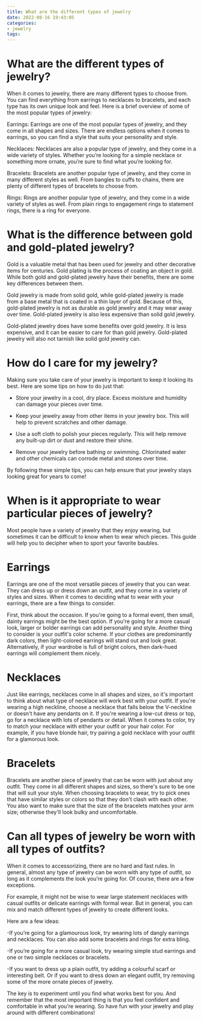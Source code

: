 ```yaml
---
title: What are the different types of jewelry
date: 2022-08-16 19:43:05
categories:
- jewelry
tags:
---
```



#  What are the different types of jewelry?

When it comes to jewelry, there are many different types to choose from. You can find everything from earrings to necklaces to bracelets, and each type has its own unique look and feel. Here is a brief overview of some of the most popular types of jewelry:

 Earrings: Earrings are one of the most popular types of jewelry, and they come in all shapes and sizes. There are endless options when it comes to earrings, so you can find a style that suits your personality and style.

Necklaces: Necklaces are also a popular type of jewelry, and they come in a wide variety of styles. Whether you’re looking for a simple necklace or something more ornate, you’re sure to find what you’re looking for.

Bracelets: Bracelets are another popular type of jewelry, and they come in many different styles as well. From bangles to cuffs to chains, there are plenty of different types of bracelets to choose from.

Rings: Rings are another popular type of jewelry, and they come in a wide variety of styles as well. From plain rings to engagement rings to statement rings, there is a ring for everyone.

#  What is the difference between gold and gold-plated jewelry?

Gold is a valuable metal that has been used for jewelry and other decorative items for centuries. Gold plating is the process of coating an object in gold. While both gold and gold-plated jewelry have their benefits, there are some key differences between them.

Gold jewelry is made from solid gold, while gold-plated jewelry is made from a base metal that is coated in a thin layer of gold. Because of this, gold-plated jewelry is not as durable as gold jewelry and it may wear away over time. Gold-plated jewelry is also less expensive than solid gold jewelry.

Gold-plated jewelry does have some benefits over gold jewelry. It is less expensive, and it can be easier to care for than gold jewelry. Gold-plated jewelry will also not tarnish like solid gold jewelry can.

#  How do I care for my jewelry?

Making sure you take care of your jewelry is important to keep it looking its best. Here are some tips on how to do just that:

* Store your jewelry in a cool, dry place. Excess moisture and humidity can damage your pieces over time.

* Keep your jewelry away from other items in your jewelry box. This will help to prevent scratches and other damage.

* Use a soft cloth to polish your pieces regularly. This will help remove any built-up dirt or dust and restore their shine.

* Remove your jewelry before bathing or swimming. Chlorinated water and other chemicals can corrode metal and stones over time.

By following these simple tips, you can help ensure that your jewelry stays looking great for years to come!

#  When is it appropriate to wear particular pieces of jewelry?

Most people have a variety of jewelry that they enjoy wearing, but sometimes it can be difficult to know when to wear which pieces. This guide will help you to decipher when to sport your favorite baubles.

# Earrings

Earrings are one of the most versatile pieces of jewelry that you can wear. They can dress up or dress down an outfit, and they come in a variety of styles and sizes. When it comes to deciding what to wear with your earrings, there are a few things to consider.

First, think about the occasion. If you're going to a formal event, then small, dainty earrings might be the best option. If you're going for a more casual look, larger or bolder earrings can add personality and style. Another thing to consider is your outfit's color scheme. If your clothes are predominantly dark colors, then light-colored earrings will stand out and look great. Alternatively, if your wardrobe is full of bright colors, then dark-hued earrings will complement them nicely.

# Necklaces

Just like earrings, necklaces come in all shapes and sizes, so it's important to think about what type of necklace will work best with your outfit. If you're wearing a high neckline, choose a necklace that falls below the V-neckline or doesn't have any pendants on it. If you're wearing a low-cut dress or top, go for a necklace with lots of pendants or detail. When it comes to color, try to match your necklace with either your outfit or your hair color. For example, if you have blonde hair, try pairing a gold necklace with your outfit for a glamorous look.

# Bracelets

Bracelets are another piece of jewelry that can be worn with just about any outfit. They come in all different shapes and sizes, so there's sure to be one that will suit your style. When choosing bracelets to wear, try to pick ones that have similar styles or colors so that they don't clash with each other. You also want to make sure that the size of the bracelets matches your arm size; otherwise they'll look bulky and uncomfortable.

#  Can all types of jewelry be worn with all types of outfits?

When it comes to accessorizing, there are no hard and fast rules. In general, almost any type of jewelry can be worn with any type of outfit, so long as it complements the look you’re going for. Of course, there are a few exceptions.

For example, it might not be wise to wear large statement necklaces with casual outfits or delicate earrings with formal wear. But in general, you can mix and match different types of jewelry to create different looks.

Here are a few ideas:

-If you’re going for a glamourous look, try wearing lots of dangly earrings and necklaces. You can also add some bracelets and rings for extra bling.

-If you’re going for a more casual look, try wearing simple stud earrings and one or two simple necklaces or bracelets.

-If you want to dress up a plain outfit, try adding a colourful scarf or interesting belt. Or if you want to dress down an elegant outfit, try removing some of the more ornate pieces of jewelry.

The key is to experiment until you find what works best for you. And remember that the most important thing is that you feel confident and comfortable in what you’re wearing. So have fun with your jewelry and play around with different combinations!